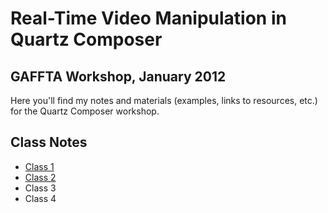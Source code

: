 # Real-Time Video Manipulation in Quartz Composer
## GAFFTA Workshop, January 2012

Here you'll find my notes and materials (examples, links to resources, etc.) for the Quartz Composer workshop.

## Class Notes

* [Class 1](https://github.com/electronicwhisper/qc-gaffta-2012/tree/master/class%201)
* [Class 2](https://github.com/electronicwhisper/qc-gaffta-2012/tree/master/class%202)
* Class 3
* Class 4